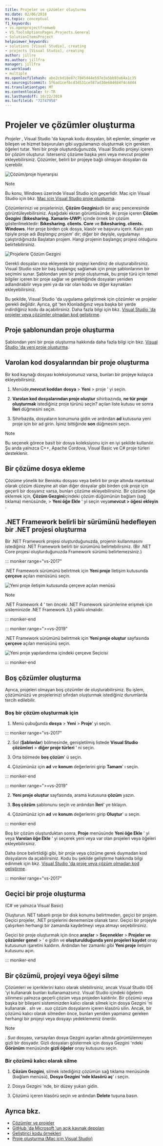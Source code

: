 ```yaml
---
title: Projeler ve çözümler oluşturma
ms.date: 02/06/2018
ms.topic: conceptual
f1_keywords:
- vs.openprojectfromweb
- VS.ToolsOptionsPages.Projects.General
- SolutionItemsProject
helpviewer_keywords:
- solutions [Visual Studio], creating
- projects [Visual Studio], creating
author: jillre
ms.author: jillfra
manager: jillfra
ms.workload:
- multiple
ms.openlocfilehash: abe2cbd18e87c7045d44e597e3a5bb93a64a1c35
ms.sourcegitcommit: 5f6ad1cefbcd3d531ce587ad30e684684f4c4d44
ms.translationtype: MT
ms.contentlocale: tr-TR
ms.lasthandoff: 10/22/2019
ms.locfileid: "72747958"
---
```

# <a name="create-solutions-and-projects"></a>Projeler ve çözümler oluşturma

*Projeler* , Visual Studio 'da kaynak kodu dosyaları, bit eşlemler, simgeler ve bileşen ve hizmet başvuruları gibi uygulamanızı oluşturmak için gereken öğeleri tutar. Yeni bir proje oluşturduğunuzda, Visual Studio projeyi içeren bir *çözüm* oluşturur. İsterseniz çözüme başka yeni veya mevcut projeler ekleyebilirsiniz. Çözümler, belirli bir projeye bağlı olmayan dosyaları da içerebilir.

![Çözüm/proje hiyerarşisi](./media/vside-proj-soln.png)

> [!NOTE]
> Bu konu, Windows üzerinde Visual Studio için geçerlidir. Mac için Visual Studio için bkz. [Mac için Visual Studio proje oluşturma](/visualstudio/mac/create-new-projects).

Çözümlerinizi ve projelerinizi, **Çözüm Gezgini**adlı bir araç penceresinde görüntüleyebilirsiniz. Aşağıdaki ekran görüntüsünde, iki proje içeren **Çözüm Gezgini** (**Bıkesharing. Xamarin-UWP**) içinde örnek bir çözüm gösterilmektedir: **Bıkesharing. clients. Core** ve **Bıkesharing. clients. Windows**. Her proje birden çok dosya, klasör ve başvuru içerir. Kalın yazı tipiyle proje adı *Başlangıç projem*' dir; diğer bir deyişle, uygulamayı çalıştırdığınızda Başlatan projem. Hangi projenin başlangıç projesi olduğunu belirtebilirsiniz.

![Projelerle Çözüm Gezgini](./media/vside-solution-explorer-projects.png)

Gerekli dosyaları ona ekleyerek bir projeyi kendiniz de oluşturabilirsiniz. Visual Studio size bir baş başlangıç sağlamak için proje şablonlarının bir seçimini sunar. Şablondan yeni bir proje oluşturmak, bu proje türü için temel bilgiler içeren bir proje sağlar ve gerektiğinde dosyaları yeniden adlandırabilir veya yeni ya da var olan kodu ve diğer kaynakları ekleyebilirsiniz.

Bu şekilde, Visual Studio 'da uygulama geliştirmek için çözümler ve projeler gerekli değildir. Ayrıca, git 'ten Klonladığınız veya başka bir yerde indirdiğiniz kodu da açabilirsiniz. Daha fazla bilgi için bkz. [Visual Studio 'da projeler veya çözümler olmadan kod geliştirme](../ide/develop-code-in-visual-studio-without-projects-or-solutions.md).

## <a name="create-a-project-from-a-project-template"></a>Proje şablonundan proje oluşturma

Şablondan yeni bir proje oluşturma hakkında daha fazla bilgi için bkz. [Visual Studio 'da yeni proje oluşturma](create-new-project.md).

## <a name="create-a-project-from-existing-code-files"></a>Varolan kod dosyalarından bir proje oluşturma

Bir kod kaynağı dosyası koleksiyonunuz varsa, bunları bir projeye kolayca ekleyebilirsiniz.

1. Menüde,**mevcut koddan** **dosya**  > **Yeni**  >  proje ' yi seçin.

1. **Varolan kod dosyalarından proje oluştur** sihirbazında, **ne tür proje oluşturmak** istediğiniz proje türünü seçin? açılan liste kutusu ve sonra **İleri** düğmesini seçin.

1. Sihirbazda, dosyaların konumuna gidin ve ardından **ad** kutusuna yeni proje için bir ad girin. İşiniz bittiğinde **son** düğmesini seçin.

> [!NOTE]
> Bu seçenek görece basit bir dosya koleksiyonu için en iyi şekilde kullanılır. Şu anda yalnızca C++, Apache Cordova, Visual Basic ve C# proje türleri desteklenir.

## <a name="add-files-to-a-solution"></a>Bir çözüme dosya ekleme

Çözüme yönelik bir Benioku dosyası veya belirli bir proje altında mantıksal olarak çözüm düzeyine ait olan diğer dosyalar gibi birden çok proje için geçerli bir dosyanız varsa, bunları çözüme ekleyebilirsiniz. Bir çözüme öğe eklemek için, **Çözüm Gezgini**içindeki çözüm düğümünün bağlam (sağ tıklama) menüsünde,  > **Yeni öğe** **Ekle** ' yi seçin veya**mevcut  >  öğesi** **ekleyin** .

## <a name="create-a-net-project-that-targets-a-specific-version-of-the-net-framework"></a>.NET Framework belirli bir sürümünü hedefleyen bir .NET projesi oluşturma

Bir .NET Framework projesi oluşturduğunuzda, projenin kullanmasını istediğiniz .NET Framework belirli bir sürümünü belirtebilirsiniz. (Bir .NET Core projesi oluşturduğunuzda Framework sürümü belirtemezsiniz.)

::: moniker range="vs-2017"

.NET Framework sürümünü belirtmek için **Yeni proje** Iletişim kutusunda **çerçeve** açılan menüsünü seçin.

![Yeni proje iletişim kutusunda çerçeve açılan menüsü](./media/vside-newproject-framework.png)

> [!NOTE]
> .NET Framework 4 ' ten önceki .NET Framework sürümlerine erişmek için sisteminizde .NET Framework 3,5 yüklü olmalıdır.

::: moniker-end

::: moniker range=">=vs-2019"

.NET Framework sürümünü belirtmek için **Yeni proje oluştur** sayfasında **çerçeve** açılan menüsünü seçin.

![Yeni proje yapılandırma içindeki çerçeve Seçicisi](media/vs-2019/configure-new-project-framework.png)

::: moniker-end

## <a name="create-empty-solutions"></a>Boş çözümler oluşturma

Ayrıca, projeleri olmayan boş çözümler de oluşturabilirsiniz. Bu işlem, çözümünüzü ve projelerinizi sıfırdan oluşturmak istediğiniz durumlarda tercih edilebilir.

### <a name="to-create-an-empty-solution"></a>Boş bir çözüm oluşturmak için

1. Menü çubuğunda **dosya**  > **Yeni**  > **Proje**' yi seçin.

::: moniker range="vs-2017"

2. Sol (**Şablonlar**) bölmesinde, genişletilmiş listede **Visual Studio çözümleri** > **diğer proje türleri** ' ni seçin.

3. Orta bölmede **boş çözüm**' ü seçin.

4. Çözümünüz için **ad** ve **konum** değerlerini girip **Tamam**' ı seçin.

::: moniker-end

::: moniker range=">=vs-2019"

2. **Yeni proje oluştur** sayfasında, arama kutusuna **çözüm** yazın.

3. **Boş çözüm** şablonunu seçin ve ardından **İleri**' ye tıklayın.

4. Çözümünüz için **ad** ve **konum** değerlerini girip **Oluştur**' u seçin.

::: moniker-end

Boş bir çözüm oluşturduktan sonra, **Proje** menüsünde **Yeni öğe Ekle** ' yi veya **Varolan öğe Ekle** ' yi seçerek yeni veya var olan projeleri veya öğeleri ekleyebilirsiniz.

Daha önce belirtildiği gibi, bir proje veya çözüme gerek duymadan kod dosyalarını da açabilirsiniz. Kodu bu şekilde geliştirme hakkında bilgi edinmek için bkz. [Visual Studio 'da proje veya çözüm olmadan kod geliştirme](../ide/develop-code-in-visual-studio-without-projects-or-solutions.md).

::: moniker range="vs-2017"

## <a name="create-a-temporary-project"></a>Geçici bir proje oluşturma

(C# ve yalnızca Visual Basic)

Oluşturun. NET tabanlı proje bir disk konumu belirtmeden, geçici bir projem. Geçici projeler, .NET projelerini denemenize olanak tanır. Geçici bir projeyle çalışırken herhangi bir zamanda kaydetmeyi veya atmayı seçebilirsiniz.

Geçici bir proje oluşturmak için önce **araçlar**  > **Seçenekler**  > **Projeler ve çözümler** **genel** >  ' e gidin ve **oluşturulduğunda yeni projeleri kaydet** onay kutusunun işaretini kaldırın. Ardından her zamanki gibi **Yeni proje** iletişim kutusunu açın.

::: moniker-end

## <a name="delete-a-solution-project-or-item"></a>Bir çözümü, projeyi veya öğeyi silme

Çözümleri ve içeriklerini kalıcı olarak silebilirsiniz, ancak Visual Studio IDE 'yi kullanarak bunları kullanamazsınız. Visual Studio içindeki öğelerin silinmesi yalnızca geçerli çözüm veya projeden kaldırılır. Bir çözümü veya başka bir bileşeni sisteminizden kalıcı olarak silmek için dosya Gezgini 'ni kullanarak *. sln* ve *. suo* çözüm dosyalarını içeren klasörü silin. Ancak, bir çözümü kalıcı olarak silmeden önce, bunları yeniden yapmanız gereken herhangi bir projeyi veya dosyayı yedeklemeniz önerilir.

> [!NOTE]
> *. Suo* dosyası, varsayılan dosya Gezgini ayarları altında görüntülenmeyen gizli bir dosyadır. Gizli dosyaları göstermek için dosya Gezgini 'ndeki **Görünüm** menüsünde **gizli öğeler** onay kutusunu seçin.

### <a name="permanently-delete-a-solution"></a>Bir çözümü kalıcı olarak silme

1. **Çözüm Gezgini**, silmek istediğiniz çözümün sağ tıklama menüsünde (bağlam menüsü), **Dosya Gezgini 'nde klasörü aç**' ı seçin.

1. Dosya Gezgini 'nde, bir düzey yukarı gidin.

1. Çözümü içeren klasörü seçin ve ardından **Delete** tuşuna basın.

## <a name="see-also"></a>Ayrıca bkz.

- [Çözümler ve projeler](../ide/solutions-and-projects-in-visual-studio.md)
- [GitHub 'da Microsoft 'un açık kaynak depoları](https://github.com/Microsoft)
- [Geliştirici kodu örnekleri](https://code.msdn.microsoft.com/)
- [Proje oluşturma (Mac için Visual Studio)](/visualstudio/mac/create-new-projects)